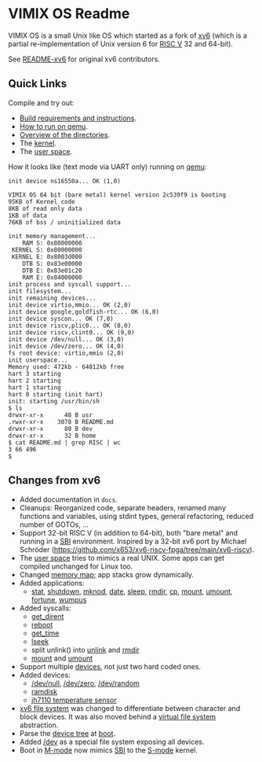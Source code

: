 # VIMIX OS Readme

VIMIX OS is a small Unix like OS which started as a fork of [xv6](https://github.com/mit-pdos/xv6-riscv) (which is a partial re-implementation of Unix version 6 for [RISC V](https://en.wikipedia.org/wiki/RISC-V) 32 and 64-bit).

See [README-xv6](docs/README-xv6.md) for original xv6 contributors.


## Quick Links

Compile and try out:
- [Build requirements and instructions](docs/build_instructions.md).
- [How to run on qemu](docs/run_on_qemu.md).
- [Overview of the directories](docs/overview_directories.md).
- The [kernel](docs/kernel/kernel.md).
- The [user space](docs/userspace/userspace.md).

How it looks like (text mode via UART only) running on [qemu](docs/run_on_qemu.md):
```
init device ns16550a... OK (1,0)

VIMIX OS 64 bit (bare metal) kernel version 2c539f9 is booting
95KB of Kernel code
8KB of read only data
1KB of data
76KB of bss / uninitialized data

init memory management...
    RAM S: 0x80000000
 KERNEL S: 0x80000000
 KERNEL E: 0x8003d000
    DTB S: 0x83e00000
    DTB E: 0x83e01c20
    RAM E: 0x84000000
init process and syscall support...
init filesystem...
init remaining devices...
init device virtio,mmio... OK (2,0)
init device google,goldfish-rtc... OK (6,0)
init device syscon... OK (7,0)
init device riscv,plic0... OK (8,0)
init device riscv,clint0... OK (9,0)
init device /dev/null... OK (3,0)
init device /dev/zero... OK (4,0)
fs root device: virtio,mmio (2,0)
init userspace...
Memory used: 472kb - 64812kb free
hart 3 starting 
hart 2 starting 
hart 1 starting 
hart 0 starting (init hart)
init: starting /usr/bin/sh
$ ls
drwxr-xr-x      48 B usr
.rwxr-xr-x    3078 B README.md
drwxr-xr-x      80 B dev
drwxr-xr-x      32 B home
$ cat README.md | grep RISC | wc
3 66 496 
$ 
```


## Changes from xv6

- Added documentation in `docs`.
- Cleanups: Reorganized code, separate headers, renamed many functions and variables, using stdint types, general refactoring, reduced number of GOTOs, ...
- Support 32-bit RISC V (in addition to 64-bit), both "bare metal" and running in a [SBI](docs/riscv/SBI.md) environment. Inspired by a 32-bit xv6 port by Michael Schröder (https://github.com/x653/xv6-riscv-fpga/tree/main/xv6-riscv).
- The [user space](docs/userspace/userspace.md) tries to mimics a real UNIX. Some apps can get compiled unchanged for Linux too.
- Changed [memory map](docs/kernel/mm/memory_map_process.md); app stacks grow dynamically.
- Added applications:
	- [stat](docs/userspace/bin/stat.md), [shutdown](docs/userspace/bin/shutdown.md), [mknod](docs/userspace/bin/mknod.md), [date](docs/userspace/bin/date.md), [sleep](docs/userspace/bin/sleep.md), [rmdir](docs/userspace/bin/rmdir.md), [cp](docs/userspace/bin/cp.md), [mount](docs/userspace/bin/mount.md), [umount](docs/userspace/bin/umount.md), [fortune](docs/userspace/bin/fortune.md), [wumpus](docs/userspace/bin/wumpus.md)
- Added syscalls:
	- [get_dirent](docs/kernel/syscalls/get_dirent.md)
	- [reboot](docs/kernel/syscalls/reboot.md)
	- [get_time](docs/kernel/syscalls/get_time.md)
	- [lseek](docs/kernel/syscalls/lseek.md)
	- split unlink() into [unlink](docs/kernel/syscalls/unlink.md) and [rmdir](docs/kernel/syscalls/rmdir.md)
	- [mount](docs/kernel/syscalls/mount.md) and [umount](docs/kernel/syscalls/umount.md)
- Support multiple [devices](docs/kernel/devices/devices.md), not just two hard coded ones.
- Added devices:
	- [/dev/null](docs/userspace/dev/null.md), [/dev/zero](docs/userspace/dev/zero.md), [/dev/random](docs/userspace/dev/random.md)
	- [ramdisk](docs/kernel/devices/ramdisk.md)
	- [jh7110 temperature sensor](docs/userspace/dev/temp.md)
- [xv6 file system](docs/kernel/file_system/xv6fs/xv6fs.md) was changed to differentiate between character and block devices. It was also moved behind a [virtual file system](docs/kernel/file_system/vfs.md) abstraction.
- Parse the [device tree](docs/misc/device_tree.md) at [boot](docs/kernel/overview/boot_process.md).
- Added [/dev](docs/kernel/file_system/devfs/devfs.md) as a special file system exposing all devices.
- Boot in [M-mode](docs/riscv/M-mode.md) now mimics [SBI](docs/riscv/SBI.md) to the [S-mode](docs/riscv/S-mode.md) kernel.
